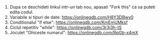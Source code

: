 1. Dupa ce deschideti linkul intr-un tab nou, apasati "Fork this" ca sa puteti edita codul. 
2. Variabile si tipuri de date: https://onlinegdb.com/H8Y3DBwv0
3. Conditionalul "if else": https://onlinegdb.com/KmEmUMksf
4. Ciclul repetitiv "while": https://onlinegdb.com/3r3j3h-tS
5. Joculet "Ghiceste numarul": https://onlinegdb.com/RpGb-x4mX

